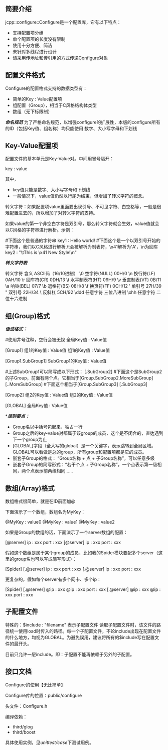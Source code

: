 简要介绍
--------
jcpp::configure::Configure是一个配置库，它有以下特点：
- 支持配置项分组
- 单个配置项的长度没有限制
- 使用十分方便、简洁
- 未针对多线程进行设计
- 请采用传地址和传引用的方式传递Configure对象

配置文件格式
------------
Configure的配置格式支持的数据类型有：
- 简单的Key : Value配置项
- 组配置（Group），相当于C风格结构体类型
- 数组（无下标限制）

***命名规范*** 为了严格命名规范，以增强configure的扩展性，本版的configure所有的ID（包括Key值、组名称）均只能使用 数字、大小写字母和下划线

Key-Value配置项
---------------
配置文件的基本单元是Key-Value对。中间用冒号隔开：

key : value

其中，
- key值只能是数字、大小写字母和下划线
- 一般情况下，value值仍然以行尾为结束，但增加了转义字符的概念。

转义字符：如果配置项value里面要出现引号、不可见字符、白空格等，一般是很难配置进去的，所以增加了对转义字符的支持。

如果value的第一个非空白字符是双引号，那么转义字符就会生效，value值就会以C风格的字符串进行解析。示例：

#下面这个是普通的字符串
key1 : Hello world!
#下面这个是一个以双引号开始的字符串，我们以C风格进行解析,\t会被解析为制表符，\x41解析为'A'，\n为回车
key2 : "\tThis is \x41 New Style!\n"


***转义字符表***

转义字符 含义           ASCII码（16/10进制）
\0       空字符(NULL)   00H/0
\n       换行符(LF)     0AH/10
\r       回车符(CR)     0DH/13
\t       水平制表符(HT) 09H/9
\v       垂直制表(VT)   0B/11
\a       响铃(BEL)      07/7
\b       退格符(BS)     08H/8
\f       换页符(FF)     0CH/12
\'       单引号         27H/39
\"       双引号         22H/34
\\       反斜杠         5CH/92
\ddd     任意字符       三位八进制
\xhh     任意字符       二位十六进制

组(Group)格式
-------------
***语法格式：***

#使用井号注释，空行会被无视
全局Key值 : Value值

[Group1]
组1的Key值 : Value值
组1的Key值 : Value值

[Group1.SubGroup1]
SubGroup1的Key值 : Value值

#上述SubGroup1可以简写成以下形式：
[.SubGroup2]
#下面这个是SubGroup2的子Group，前面有两个点。它相当于[Group.SubGroup2.MoreSubGroup]
[..MoreSubGroup]
#下面这个相当于[Group.SubGroup3]
[.SubGroup3]

[Group2]
组2的Key值 : Value值
组2的Key值 : Value值

[GLOBAL]
全局Key值 : Value值

****规则要点：***
- Group名以中括号包起来，独占一行
- Group之后的key-value对都属于该group的成员，这个是不闭合的，直达遇到下一个group为止
- [GLOBAL]字段（全大写的global）是一个关键字，表示跳转到全局区域。GLOBAL可以看做是总的group，所有group和配置项都是它的成员。
- 嵌套子Group的格式： “Group名称 + 点 + 子Group名称”，可以任意多级
- 嵌套子Group的简写形式：“若干个点 + 子Group名称”，一个点表示第一级相同，两个点表示前两级相同......

数组(Array)格式
---------------
数组格式很简单，就是在ID前面加@

下面演示了一个数组，数组名为MyKey：

@MyKey : value0
@MyKey : value1
@MyKey : value2

如果是Group的数组的话，下面演示了一个server数组的配置：

[@server]
ip : xxx
port : xxx
[@server]
ip : xxx
port : xxx

假如这个数组是属于某个group的成员，比如我的Spider模块要配多个server（这里的group名也可以写成简写形式）：

[Spider]
[.@server]
ip : xxx
port : xxx
[.@server]
ip : xxx
port : xxx

更复杂的，假如每个server有多个网卡、多个ip：

[Spider]
[.@server]
@ip : xxx
@ip : xxx
port : xxx
[.@server]
@ip : xxx
@ip : xxx
port : xxx

子配置文件
---------

特殊的：$include : "filename" 表示子配置文件
读取子配置文件时，该文件的路径统一使用load时传入的路径。每一个子配置文件，不论include出现在配置文件的什么地方，均视为GLOBAL。为避免误用，建议将所有的$include写在配置文件的最开头。

目前只允许一层include。即：子配置不能再依赖于另外的子配置。


接口文档
--------
Configure的使用【无比简单】

Configure库的位置：public/configure

头文件：Configure.h

编译依赖：

- third/glog
- third/boost

具体使用实例，见*unittest/case*下测试用例。
